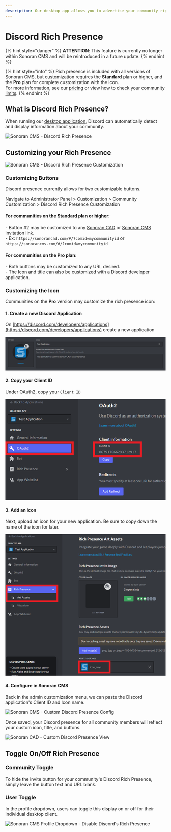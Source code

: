 ```yaml
---
description: Our desktop app allows you to advertise your community right in Discord!
---
```


# Discord Rich Presence

{% hint style="danger" %}
**ATTENTION**: This feature is currently no longer within Sonoran CMS and will be reintroduced in a future update.
{% endhint %}

{% hint style="info" %}
Rich presence is included with all versions of Sonoran CMS, but customization requires the **Standard** plan or higher, and the **Pro** plan for complete customization with the icon.\
For more information, see our [pricing](../pricing/pricing-faq/) or view how to check your community [limits](../tutorials/administrative/view-your-limits.md).
{% endhint %}

## What is Discord Rich Presence?

When running our [desktop application](../download-the-app.md), Discord can automatically detect and display information about your community.

![Sonoran CMS - Discord Rich Presence](../.gitbook/assets/DiscordPTB\_Tzluj4WYgI.png)

## Customizing your Rich Presence

![Sonoran CMS - Discord Rich Presence Customization](../.gitbook/assets/electron\_U2tSqNbvS8.png)

### Customizing Buttons

Discord presence currently allows for two customizable buttons.

Navigate to Administrator Panel > Customization > Community Customization > Discord Rich Presence Customization

#### For communities on the **Standard** plan or higher:

\- Button #2 may be customized to any [Sonoran CAD](../other-products/sonoran-cad.md) or [Sonoran CMS](https://info.sonorancms.com/why-choose-sonoran-cms/why-choose-sonoran-cms) invitation link.\
\- Ex: `https://sonorancad.com/#/?comid=mycommunityid` or `https://sonorancms.com/#/?comid=mycommunityid`

#### For communities on the Pro plan:

\- Both buttons may be customized to any URL desired.\
\- The Icon and title can also be customized with a Discord developer application.

### Customizing the Icon

Communities on the **Pro** version may customize the rich presence icon:

#### 1. Create a new Discord Application

On [https://discord.com/developers/applications](https://discord.com/developers/applications) create a new application

![Discord Developer - New Application](<../.gitbook/assets/image (5) (1) (1) (1) (1).png>)

#### 2. Copy your Client ID

Under OAuth2, copy your `Client ID`&#x20;

![Discord Developer - Application Client ID](<../.gitbook/assets/image (1) (1) (1) (1) (1) (1) (1) (1) (1).png>)

#### 3. Add an Icon

Next, upload an icon for your new application. Be sure to copy down the name of the icon for later.

![Discord Developer - Application Icon](<../.gitbook/assets/image (2) (1) (1) (1) (1) (1).png>)

#### 4. Configure in Sonoran CMS

Back in the admin customization menu, we can paste the Discord application's Client ID and Icon name.

![Sonoran CMS - Custom Discord Presence Config](../.gitbook/assets/electron\_usiYhP7qa1.png)

Once saved, your Discord presence for all community members will reflect your custom icon, title, and buttons.

![Sonoran CAD - Custom Discord Presence View](../.gitbook/assets/DiscordPTB\_aQhYkv2DGy.png)

## Toggle On/Off Rich Presence <a href="#toggle-on-off-rich-presence" id="toggle-on-off-rich-presence"></a>

### Community Toggle <a href="#community-toggle" id="community-toggle"></a>

To hide the invite button for your community's Discord Rich Presence, simply leave the button text and URL blank.

### User Toggle <a href="#user-toggle" id="user-toggle"></a>

In the profile dropdown, users can toggle this display on or off for their individual desktop client.

![Sonoran CMS Profile Dropdown - Disable Discord's Rich Presence](../.gitbook/assets/electron\_KUr68rZjLj.png)

